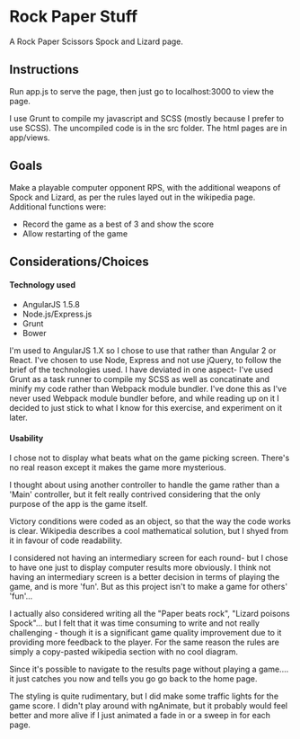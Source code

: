 # Rock Paper Stuff
A Rock Paper Scissors Spock and Lizard page.

## Instructions
Run app.js to serve the page, then just go to localhost:3000 to view the page.

I use Grunt to compile my javascript and SCSS (mostly because I prefer to use SCSS). The uncompiled code is in the src folder. The html pages are in app/views.

## Goals
Make a playable computer opponent RPS, with the additional weapons of Spock and Lizard, as per the rules layed out in the wikipedia page. Additional functions were:
- Record the game as a best of 3 and show the score
- Allow restarting of the game

## Considerations/Choices
#### Technology used
- AngularJS 1.5.8
- Node.js/Express.js
- Grunt
- Bower

I'm used to AngularJS 1.X so I chose to use that rather than Angular 2 or React. I've chosen to use Node, Express and not use jQuery, to follow the brief of the technologies used. I have deviated in one aspect- I've used Grunt as a task runner to compile my SCSS as well as concatinate and minify my code rather than Webpack module bundler. I've done this as I've never used Webpack module bundler before, and while reading up on it I decided to just stick to what I know for this exercise, and experiment on it later.


#### Usability
I chose not to display what beats what on the game picking screen. There's no real reason except it makes the game more mysterious.

I thought about using another controller to handle the game rather than a 'Main' controller, but it felt really contrived considering that the only purpose of the app is the game itself.

Victory conditions were coded as an object, so that the way the code works is clear. Wikipedia describes a cool mathematical solution, but I shyed from it in favour of code readability.

I considered not having an intermediary screen for each round- but I chose to have one just to display computer results more obviously. I think not having an intermediary screen is a better decision in terms of playing the game, and is more 'fun'. But as this project isn't to make a game for others' 'fun'...

I actually also considered writing all the "Paper beats rock", "Lizard poisons Spock"... but I felt that it was time consuming to write and not really challenging - though it is a significant game quality improvement due to it providing more feedback to the player. For the same reason the rules are simply a copy-pasted wikipedia section with no cool diagram.

Since it's possible to navigate to the results page without playing a game.... it just catches you now and tells you go go back to the home page.

The styling is quite rudimentary, but I did make some traffic lights for the game score. I didn't play around with ngAnimate, but it probably would feel better and more alive if I just animated a fade in or a sweep in for each page.
